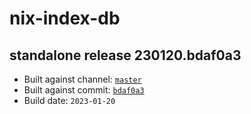 # nix-index-db
## standalone release 230120.bdaf0a3
- Built against channel: [`master`](https://github.com/nixos/nixpkgs/tree/master)
- Built against commit: [`bdaf0a3`](https://github.com/NixOS/nixpkgs/commit/bdaf0a39feaee37badbc73390babab1f8692e4c9)
- Build date: `2023-01-20`
